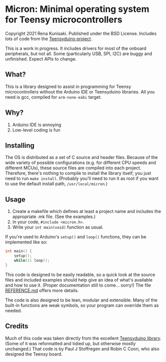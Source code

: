 # Micron: Minimal operating system for Teensy microcontrollers
Copyright 2021 Rena Kunisaki.
Published under the BSD License.
Includes lots of code from the [Teensyduino project](http://www.pjrc.com/teensy/teensyduino.html).

This is a work in progress. It includes drivers for most of the onboard
peripherals, but not all. Some (particularly USB, SPI, I2C) are buggy and
unfinished. Expect APIs to change.

## What?
This is a library designed to assist in programming for Teensy microcontrollers
without the Arduino IDE or Teensyduino libraries. All you need is gcc, compiled
for `arm-none-eabi` target.

## Why?
1. Arduino IDE is annoying
2. Low-level coding is fun

## Installing
The OS is distributed as a set of C source and header files. Because of the
wide variety of possible configurations (e.g. for different CPU speeds and
different MCUs), these source files are compiled into each project. Therefore,
there's nothing to compile to install the library itself; you just need to
run `make install`. (Probably you'll need to run it as root if you want to use
the default install path, `/usr/local/micron`.)

## Usage
1. Create a makefile which defines at least a project name and includes the
  appropriate .mk file. (See the examples.)
2. In your code, `#include <micron.h>`.
3. Write your `int main(void)` function as usual.

If you're used to Arduino's `setup()` and `loop()` functions, they can be
implemented like so:
```C
int main() {
	setup();
	while(1) loop();
}
```

This code is designed to be easily readable, so a quick look at the source
files and included examples should help give an idea of what's available and
how to use it. (Proper documentation still to come... sorry!) The file
[REFERENCE.md](REFERENCE.md) offers more details.

The code is also designed to be lean, modular and extensible. Many of the
built-in functions are weak symbols, so your program can override them as
needed.

## Credits
Much of this code was taken directly from the excellent
[Teensyduino library](https://github.com/PaulStoffregen/cores). (Some of it was
reformatted and tidied up, but otherwise mostly unchanged.) That code is by
Paul J Stoffregen and Robin C Coon, who also designed the Teensy board.
